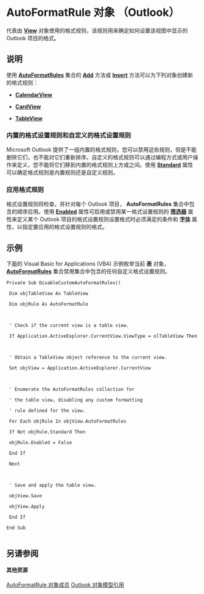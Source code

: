 
# AutoFormatRule 对象 （Outlook）

代表由  **[View](41c8d149-9912-1685-4c8b-3c849cc6f1ed.md)** 对象使用的格式规则，该规则用来确定如何设置该视图中显示的 Outlook 项目的格式。


## 说明

使用  **[AutoFormatRules](74514b71-964c-f17b-4df6-e1a5c5ed2b52.md)** 集合的 **[Add](23edea51-416a-22f3-f62e-61f69de5a753.md)** 方法或 **[Insert](fb2f4c41-b4f7-fa70-3f44-ee6b818a46ee.md)** 方法可以为下列对象创建新的格式规则：


-  **[CalendarView](37e078b9-9fc6-5894-b043-06d7257666a8.md)**
    
-  **[CardView](cdac229b-f2b6-9ecb-e1a7-b53509426570.md)**
    
-  **[TableView](026e27f8-1655-060d-e8cc-87eaaf4f1510.md)**
    

### 内置的格式设置规则和自定义的格式设置规则

Microsoft Outlook 提供了一组内置的格式规则，您可以禁用这些规则，但是不能删除它们，也不能对它们重新排序。自定义的格式规则可以通过编程方式或用户操作来定义，您不能将它们移到内置的格式规则上方或之间。使用  **[Standard](11ba1f61-132a-11ba-529e-b38f7cb6ec57.md)** 属性可以确定格式规则是内置规则还是自定义规则。


### 应用格式规则

格式设置规则将检查，并针对每个 Outlook 项目，  **AutoFormatRules** 集合中包含的顺序应用。使用 **[Enabled](b3a99916-83b8-68b8-5541-e4db7d0c9bb1.md)** 属性可启用或禁用某一格式设置规则的 **[筛选器](9ae874ba-8d40-ac5d-42e3-8082d790ab3e.md)** 属性来定义某个 Outlook 项目的格式设置规则设置格式时必须满足的条件和 **[字体](25cd0b69-fb9d-5e48-a14d-686037490839.md)** 属性，以指定要应用的格式设置规则的格式。


## 示例

下面的 Visual Basic for Applications (VBA) 示例枚举当前 **表** 对象， **[AutoFormatRules](9f5dbae6-a9a4-2ff7-087b-906e9bdc2da0.md)** 集合禁用集合中包含的任何自定义格式设置规则。


```
Private Sub DisableCustomAutoFormatRules() 
 
 Dim objTableView As TableView 
 
 Dim objRule As AutoFormatRule 
 
 
 
 ' Check if the current view is a table view. 
 
 If Application.ActiveExplorer.CurrentView.ViewType = olTableView Then 
 
 
 
 ' Obtain a TableView object reference to the current view. 
 
 Set objView = Application.ActiveExplorer.CurrentView 
 
 
 
 ' Enumerate the AutoFormatRules collection for 
 
 ' the table view, disabling any custom formatting 
 
 ' rule defined for the view. 
 
 For Each objRule In objView.AutoFormatRules 
 
 If Not objRule.Standard Then 
 
 objRule.Enabled = False 
 
 End If 
 
 Next 
 
 
 
 ' Save and apply the table view. 
 
 objView.Save 
 
 objView.Apply 
 
 End If 
 
End Sub 
 

```


## 另请参阅


#### 其他资源


[AutoFormatRule 对象成员](753ada2b-f807-2085-e552-aed0b7cb4fc8.md)
[Outlook 对象模型引用](http://msdn.microsoft.com/library/73221b13-d8d8-99b8-3394-b95dbbfd5ddc%28Office.15%29.aspx)